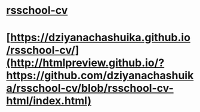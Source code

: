 # [rsschool-cv](https://dziyanachashuika.github.io/rsschool-cv/cv)
# [https://dziyanachashuika.github.io/rsschool-cv/](http://htmlpreview.github.io/?https://github.com/dziyanachashuika/rsschool-cv/blob/rsschool-cv-html/index.html)
